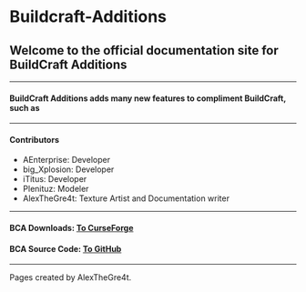 # Buildcraft-Additions

## Welcome to the official documentation site for BuildCraft Additions
---

#### BuildCraft Additions adds many new features to compliment BuildCraft, such as 

---

#### Contributors

* AEnterprise: Developer
* big_Xplosion: Developer
* iTitus: Developer
* Plenituz: Modeler
* AlexTheGre4t: Texture Artist and Documentation writer

---

#### BCA Downloads: [To CurseForge](http://minecraft.curseforge.com/mc-mods/221014-buildcraft-additions)

#### BCA Source Code: [To GitHub](https://github.com/BCA-Team/Buildcraft-Additions)

---
Pages created by AlexTheGre4t.